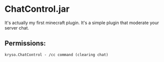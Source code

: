 # ChatControl.jar
It's actually my first minecraft plugin. It's a simple plugin that moderate your server chat.

## Permissions:
```
kryso.ChatControl - /cc command (clearing chat)
```
